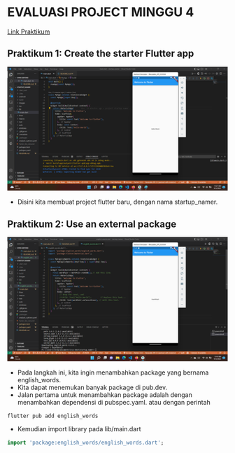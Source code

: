 # EVALUASI PROJECT MINGGU 4

[Link Praktikum](https://codelabs.developers.google.com/codelabs/first-flutter-app-pt1#0)

## Praktikum 1: Create the starter Flutter app

![ Create the starter Flutter app](./images/01.png)

* Disini kita membuat project flutter baru, dengan nama startup_namer. 

## Praktikum 2: Use an external package

![Use an external package](./images/02.png)

* Pada langkah ini, kita ingin menambahkan package yang bernama english_words.
* Kita dapat menemukan banyak package di pub.dev.
* Jalan pertama untuk menambahkan package adalah dengan menambahkan dependensi di pubspec.yaml. atau dengan perintah 

```
flutter pub add english_words
```

* Kemudian import library pada lib/main.dart

```dart
import 'package:english_words/english_words.dart';
```




